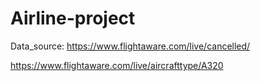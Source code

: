 ﻿# Airline-project

Data_source: https://www.flightaware.com/live/cancelled/ 

https://www.flightaware.com/live/aircrafttype/A320 



